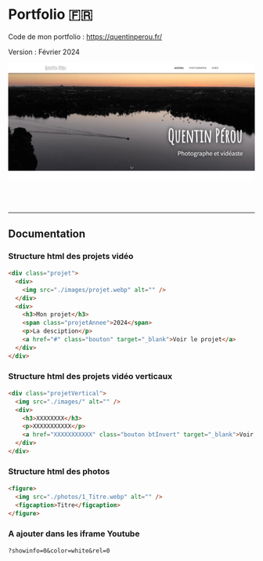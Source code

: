 # Portfolio 🇫🇷

Code de mon portfolio : https://quentinperou.fr/

Version : Février 2024

![home page](apercu-portfolio-2024-02.webp)

<br>

<!-- Développé en live sur Twitch : [twitch.tv/quentinperou](https://www.twitch.tv/quentinperou) -->

<br>

---

## Documentation

### **Structure html des projets vidéo**

```html
<div class="projet">
  <div>
    <img src="./images/projet.webp" alt="" />
  </div>
  <div>
    <h3>Mon projet</h3>
    <span class="projetAnnee">2024</span>
    <p>La desciption</p>
    <a href="#" class="bouton" target="_blank">Voir le projet</a>
  </div>
</div>
```

### **Structure html des projets vidéo verticaux**

```html
<div class="projetVertical">
  <img src="./images/" alt="" />
  <div>
    <h3>XXXXXXXX</h3>
    <p>XXXXXXXXXXX</p>
    <a href="XXXXXXXXXXX" class="bouton btInvert" target="_blank">Voir la vidéo</a>
  </div>
</div>
```


### **Structure html des photos**

```html
<figure>
  <img src="./photos/1_Titre.webp" alt="" />
  <figcaption>Titre</figcaption>
</figure>
```

### **A ajouter dans les iframe Youtube**

```
?showinfo=0&color=white&rel=0
```
